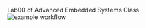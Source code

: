 Lab00 of Advanced Embedded Systems Class <br />
![example workflow](https://github.com/aymanhab1b/ECE_6785/actions/workflows/main.yml/badge.svg)
